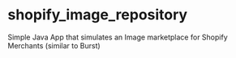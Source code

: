 # shopify_image_repository
Simple Java App that simulates an Image marketplace for Shopify Merchants (similar to Burst)
